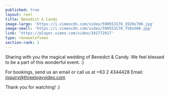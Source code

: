 ```yaml
---
published: true
layout: reel
title: Benedict & Candy
image-large: 'https://i.vimeocdn.com/video/590553178_1920x700.jpg'
image-small: 'https://i.vimeocdn.com/video/590553178_750x500.jpg'
link: 'https://player.vimeo.com/video/181772917'
type: renewalofvows
section-rank: 3
---
```

Sharing with you the magical wedding of Benedict & Candy. We feel blessed to be a part of this wonderful event. :) 

For bookings, send us an email or call us at +63 2 4344428
Email: inquiry@threelogyvideo.com

Thank you for watching! :)


